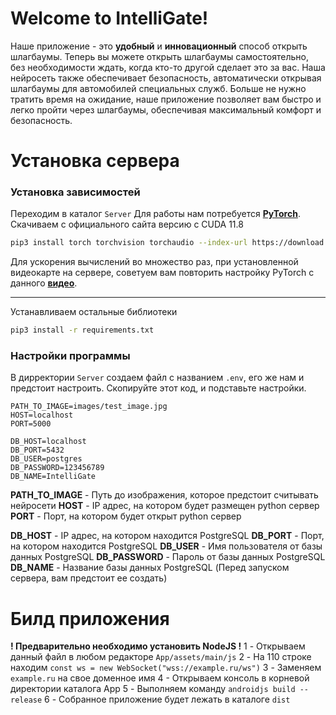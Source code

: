 ﻿# Welcome to IntelliGate!
Наше приложение - это **удобный** и **инновационный** способ открыть шлагбаумы. Теперь вы можете открыть шлагбаумы самостоятельно, без необходимости ждать, когда кто-то другой сделает это за вас. Наша нейросеть также обеспечивает безопасность, автоматически открывая шлагбаумы для автомобилей специальных служб. Больше не нужно тратить время на ожидание, наше приложение позволяет вам быстро и легко пройти через шлагбаумы, обеспечивая максимальный комфорт и безопасность.


# Установка сервера
### Установка зависимостей
Переходим в каталог `Server`
Для работы нам потребуется **[PyTorch](https://pytorch.org/get-started/locally/)**.
Скачиваем с официального сайта версию с CUDA 11.8
```bash
pip3 install torch torchvision torchaudio --index-url https://download.pytorch.org/whl/cu118
```
Для ускорения вычислений во множество раз, при установленной видеокарте на сервере, советуем вам повторить настройку PyTorch с данного **[видео](https://youtu.be/xTF_n1jp9n8?si=YYqVOaoARA-GYKq-)**.
- - - 
Устанавливаем остальные библиотеки 
```bash
pip3 install -r requirements.txt
```
### Настройки программы
В дирректории `Server` создаем файл с названием `.env`, его же нам и предстоит настроить.
Скопируйте этот код, и подставьте настройки.
```
PATH_TO_IMAGE=images/test_image.jpg
HOST=localhost
PORT=5000

DB_HOST=localhost
DB_PORT=5432
DB_USER=postgres
DB_PASSWORD=123456789
DB_NAME=IntelliGate
```
**PATH_TO_IMAGE** - Путь до изображения, которое предстоит считывать нейросети 
**HOST** - IP адрес, на котором будет размещен python сервер
**PORT** - Порт, на котором будет открыт python сервер

**DB_HOST** - IP адрес, на котором находится PostgreSQL
**DB_PORT** - Порт, на котором находится PostgreSQL
**DB_USER** - Имя пользователя от базы данных PostgreSQL
**DB_PASSWORD** - Пароль от базы данных PostgreSQL
**DB_NAME** - Название базы данных PostgreSQL (Перед запуском сервера, вам предстоит ее создать)
# Билд приложения
**! Предварительно необходимо установить NodeJS !**
1 - Открываем данный файл в любом редакторе `App/assets/main/js`
2 - На 110 строке находим `const ws = new WebSocket("wss://example.ru/ws")`
3 - Заменяем `example.ru` на свое доменное имя
4 - Открываем  консоль в  корневой директории каталога App
5 - Выполняем команду `androidjs build --release`
6 - Собранное приложение будет лежать в каталоге `dist`
